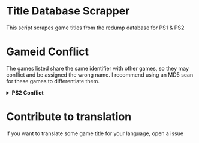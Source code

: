 # Title Database Scrapper
This script scrapes game titles from the redump database for PS1 &amp; PS2

# Gameid Conflict

The games listed share the same identifier with other games, so they may conflict and be assigned the wrong name. I recommend using an MD5 scan for these games to differentiate them.

<details>
  <summary> <h7> <b> PS2 Conflict </b> </h7> </summary>
   <p>
  
 ```
SLUS_202.73 Namco Museum 50th Anniversary
SLPS_253.34 Shadow Hearts II (Disc 2)
SLPS_253.17 Shadow Hearts II (Disc 2) (Gentei DX Pack)
SLPS_732.14 Shadow Hearts II: Director's Cut (Disc 2)
SLPM_550.82 Shin Sangoku Musou 5 Special (Disc 2)
SLPS_256.96 Simple 2000 Series Vol. 122: Onna no Ko Sen'you: The Ningyo-hime Monogatari: Mermaid Prism
SLUS_206.43 Soulcalibur II
SLPM_654.38 Star Ocean: Till the End of Time: Director's Cut (Disc 2)
 ```   
  ------
   </p>
</details>

# Contribute to translation

If you want to translate some game title for your language, open a issue
